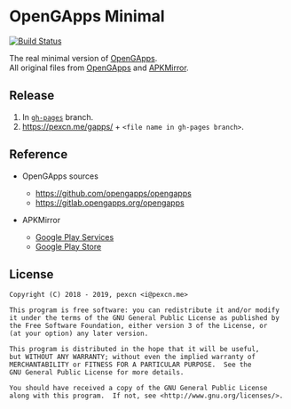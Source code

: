 # OpenGApps Minimal

[![Build Status](https://travis-ci.org/pexcn/gapps.svg?branch=master)](https://travis-ci.org/pexcn/gapps)

The real minimal version of [OpenGApps](https://opengapps.org).  
All original files from [OpenGApps](https://github.com/opengapps) and [APKMirror](https://www.apkmirror.com).  

## Release

1. In [`gh-pages`](https://github.com/pexcn/gapps/tree/gh-pages) branch.
2. https://pexcn.me/gapps/ + `<file name in gh-pages branch>`.

## Reference

- OpenGApps sources
  - https://github.com/opengapps/opengapps
  - https://gitlab.opengapps.org/opengapps

- APKMirror
  - [Google Play Services](https://www.apkmirror.com/apk/google-inc/google-play-services/)
  - [Google Play Store](https://www.apkmirror.com/apk/google-inc/google-play-store/)

## License

```
Copyright (C) 2018 - 2019, pexcn <i@pexcn.me>

This program is free software: you can redistribute it and/or modify
it under the terms of the GNU General Public License as published by
the Free Software Foundation, either version 3 of the License, or
(at your option) any later version.

This program is distributed in the hope that it will be useful,
but WITHOUT ANY WARRANTY; without even the implied warranty of
MERCHANTABILITY or FITNESS FOR A PARTICULAR PURPOSE.  See the
GNU General Public License for more details.

You should have received a copy of the GNU General Public License
along with this program.  If not, see <http://www.gnu.org/licenses/>.
```
